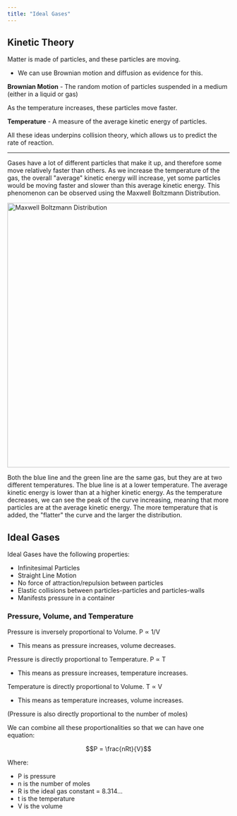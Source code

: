 ```yaml
---
title: "Ideal Gases"
---
```


## Kinetic Theory

Matter is made of particles, and these particles are moving.
- We can use Brownian motion and diffusion as evidence for this.

**Brownian Motion** - The random motion of particles suspended in a medium (either in a liquid or gas)

As the temperature increases, these particles move faster.

**Temperature** - A measure of the average kinetic energy of particles.

All these ideas underpins collision theory, which allows us to predict the rate of reaction.

---
Gases have a lot of different particles that make it up, and therefore some move relatively faster than others. As we increase the temperature of the gas, the overall "average" kinetic energy will increase, yet some particles would be moving faster and slower than this average kinetic energy. This phenomenon can be observed using the Maxwell Boltzmann Distribution.

<image src="/the-chicken-pen/assets/Maxwell-Boltzmann.png" alt="Maxwell Boltzmann Distribution" width=600px />

Both the blue line and the green line are the same gas, but they are at two different temperatures. The blue line is at a lower temperature. The average kinetic energy is lower than at a higher kinetic energy. As the temperature decreases, we can see the peak of the curve increasing, meaning that more particles are at the average kinetic energy. The more temperature that is added, the "flatter" the curve and the larger the distribution.

## Ideal Gases

Ideal Gases have the following properties:
- Infinitesimal Particles
- Straight Line Motion
- No force of attraction/repulsion between particles
- Elastic collisions between particles-particles and particles-walls
- Manifests pressure in a container

### Pressure, Volume, and Temperature

Pressure is inversely proportional to Volume. P ∝ 1/V
- This means as pressure increases, volume decreases.

Pressure is directly proportional to Temperature. P ∝ T
- This means as pressure increases, temperature increases.

Temperature is directly proportional to Volume. T ∝ V
- This means as temperature increases, volume increases.

(Pressure is also directly proportional to the number of moles)

We can combine all these proportionalities so that we can have one equation:

$$P = \frac{nRt}{V}$$

Where:
- P is pressure
- n is the number of moles
- R is the ideal gas constant = 8.314...
- t is the temperature
- V is the volume